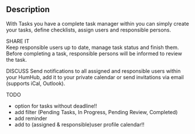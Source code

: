 ## Description

With Tasks you have a complete task manager within you can simply create your tasks, define checklists, assign users and responsible persons.

SHARE IT  
Keep responsible users up to date, manage task status and finish them. Before completing a task, responsible persons will be informed to review the task.

DISCUSS
Send notifications to all assigned and responsible users within your HumHub, add it to your private calendar or send invitations via email (supports iCal, Outlook).

TODO
- option for tasks without deadline!!
- add filter (Pending Tasks, In Progress, Pending Review, Completed)
- add reminder
- add to (assigned & responsible)user profile calendar!!
